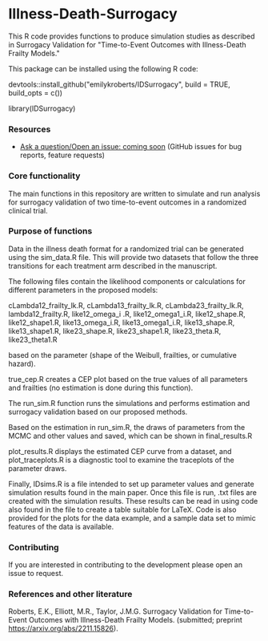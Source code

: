 # Illness-Death-Surrogacy

This R code provides functions to produce simulation studies as described in Surrogacy Validation for "Time-to-Event Outcomes with Illness-Death Frailty Models."

This package can be installed using the following R code:

devtools::install_github("emilykroberts/IDSurrogacy", build = TRUE, build_opts = c()) 

library(IDSurrogacy) 

### Resources

* [Ask a question/Open an issue: coming soon](https://github.com/emilykroberts) (GitHub issues for bug reports, feature requests)

### Core functionality

The main functions in this repository are written to simulate and run analysis for surrogacy validation of two time-to-event outcomes in a randomized clinical trial.

### Purpose of functions

Data in the illness death format for a randomized trial can be generated using the sim_data.R file. This will provide two datasets that follow the three transitions for each treatment arm described in the manuscript.

The following files contain the likelihood components or calculations for different parameters in the proposed models:

cLambda12_frailty_lk.R, cLambda13_frailty_lk.R, cLambda23_frailty_lk.R, lambda12_frailty.R, like12_omega_i .R, like12_omega1_i.R, like12_shape.R, like12_shape1.R, like13_omega_i.R, like13_omega1_i.R, like13_shape.R, like13_shape1.R, like23_shape.R, like23_shape1.R, like23_theta.R, like23_theta1.R

based on the parameter (shape of the Weibull, frailties, or cumulative hazard). 

true_cep.R creates a CEP plot based on the true values of all parameters and frailties (no estimation is done during this function).

The run_sim.R function runs the simulations and performs estimation and surrogacy validation based on our proposed methods.

Based on the estimation in run_sim.R, the draws of parameters from the MCMC and other values and saved, which can be shown in final_results.R       
      
plot_results.R displays the estimated CEP curve from a dataset, and plot_traceplots.R  is a diagnostic tool to examine the traceplots of the parameter draws.

Finally, IDsims.R is a file intended to set up parameter values and generate simulation results found in the main paper. Once this file is run, .txt files are created with the simulation results. These results can be read in using code also found in the file to create a table suitable for LaTeX. Code is also provided for the plots for the data example, and a sample data set to mimic features of the data is available.

### Contributing 

If you are interested in contributing to the development please open an issue to request.

### References and other literature

Roberts, E.K., Elliott, M.R., Taylor, J.M.G. Surrogacy Validation for Time-to-Event Outcomes with Illness-Death Frailty Models. (submitted; preprint https://arxiv.org/abs/2211.15826).
